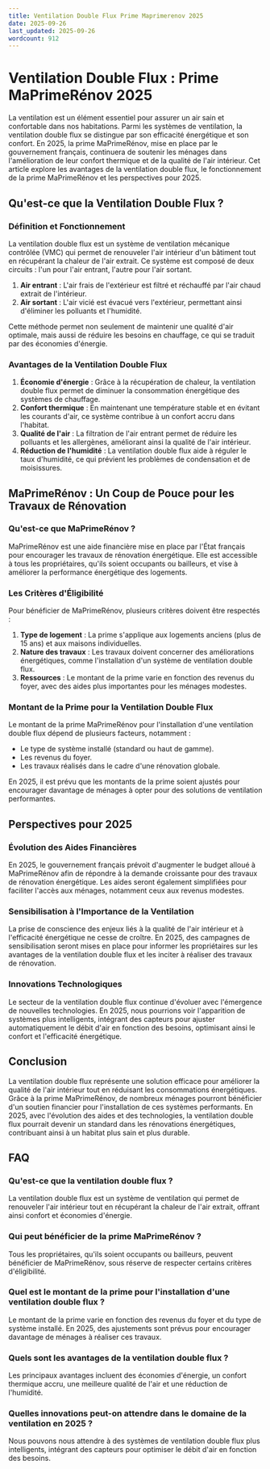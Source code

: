 ```yaml
---
title: Ventilation Double Flux Prime Maprimerenov 2025
date: 2025-09-26
last_updated: 2025-09-26
wordcount: 912
---
```


# Ventilation Double Flux : Prime MaPrimeRénov 2025

La ventilation est un élément essentiel pour assurer un air sain et confortable dans nos habitations. Parmi les systèmes de ventilation, la ventilation double flux se distingue par son efficacité énergétique et son confort. En 2025, la prime MaPrimeRénov, mise en place par le gouvernement français, continuera de soutenir les ménages dans l'amélioration de leur confort thermique et de la qualité de l'air intérieur. Cet article explore les avantages de la ventilation double flux, le fonctionnement de la prime MaPrimeRénov et les perspectives pour 2025.

## Qu'est-ce que la Ventilation Double Flux ?

### Définition et Fonctionnement

La ventilation double flux est un système de ventilation mécanique contrôlée (VMC) qui permet de renouveler l'air intérieur d'un bâtiment tout en récupérant la chaleur de l'air extrait. Ce système est composé de deux circuits : l'un pour l'air entrant, l'autre pour l'air sortant. 

1. **Air entrant** : L'air frais de l'extérieur est filtré et réchauffé par l'air chaud extrait de l'intérieur.
2. **Air sortant** : L'air vicié est évacué vers l'extérieur, permettant ainsi d'éliminer les polluants et l'humidité.

Cette méthode permet non seulement de maintenir une qualité d'air optimale, mais aussi de réduire les besoins en chauffage, ce qui se traduit par des économies d'énergie.

### Avantages de la Ventilation Double Flux

1. **Économie d'énergie** : Grâce à la récupération de chaleur, la ventilation double flux permet de diminuer la consommation énergétique des systèmes de chauffage.
2. **Confort thermique** : En maintenant une température stable et en évitant les courants d'air, ce système contribue à un confort accru dans l'habitat.
3. **Qualité de l'air** : La filtration de l'air entrant permet de réduire les polluants et les allergènes, améliorant ainsi la qualité de l'air intérieur.
4. **Réduction de l'humidité** : La ventilation double flux aide à réguler le taux d'humidité, ce qui prévient les problèmes de condensation et de moisissures.

## MaPrimeRénov : Un Coup de Pouce pour les Travaux de Rénovation

### Qu'est-ce que MaPrimeRénov ?

MaPrimeRénov est une aide financière mise en place par l'État français pour encourager les travaux de rénovation énergétique. Elle est accessible à tous les propriétaires, qu'ils soient occupants ou bailleurs, et vise à améliorer la performance énergétique des logements.

### Les Critères d'Éligibilité

Pour bénéficier de MaPrimeRénov, plusieurs critères doivent être respectés :

1. **Type de logement** : La prime s'applique aux logements anciens (plus de 15 ans) et aux maisons individuelles.
2. **Nature des travaux** : Les travaux doivent concerner des améliorations énergétiques, comme l'installation d'un système de ventilation double flux.
3. **Ressources** : Le montant de la prime varie en fonction des revenus du foyer, avec des aides plus importantes pour les ménages modestes.

### Montant de la Prime pour la Ventilation Double Flux

Le montant de la prime MaPrimeRénov pour l'installation d'une ventilation double flux dépend de plusieurs facteurs, notamment :

- Le type de système installé (standard ou haut de gamme).
- Les revenus du foyer.
- Les travaux réalisés dans le cadre d'une rénovation globale.

En 2025, il est prévu que les montants de la prime soient ajustés pour encourager davantage de ménages à opter pour des solutions de ventilation performantes.

## Perspectives pour 2025

### Évolution des Aides Financières

En 2025, le gouvernement français prévoit d'augmenter le budget alloué à MaPrimeRénov afin de répondre à la demande croissante pour des travaux de rénovation énergétique. Les aides seront également simplifiées pour faciliter l'accès aux ménages, notamment ceux aux revenus modestes.

### Sensibilisation à l'Importance de la Ventilation

La prise de conscience des enjeux liés à la qualité de l'air intérieur et à l'efficacité énergétique ne cesse de croître. En 2025, des campagnes de sensibilisation seront mises en place pour informer les propriétaires sur les avantages de la ventilation double flux et les inciter à réaliser des travaux de rénovation.

### Innovations Technologiques

Le secteur de la ventilation double flux continue d'évoluer avec l'émergence de nouvelles technologies. En 2025, nous pourrions voir l'apparition de systèmes plus intelligents, intégrant des capteurs pour ajuster automatiquement le débit d'air en fonction des besoins, optimisant ainsi le confort et l'efficacité énergétique.

## Conclusion

La ventilation double flux représente une solution efficace pour améliorer la qualité de l'air intérieur tout en réduisant les consommations énergétiques. Grâce à la prime MaPrimeRénov, de nombreux ménages pourront bénéficier d'un soutien financier pour l'installation de ces systèmes performants. En 2025, avec l'évolution des aides et des technologies, la ventilation double flux pourrait devenir un standard dans les rénovations énergétiques, contribuant ainsi à un habitat plus sain et plus durable.

## FAQ

### Qu'est-ce que la ventilation double flux ?

La ventilation double flux est un système de ventilation qui permet de renouveler l'air intérieur tout en récupérant la chaleur de l'air extrait, offrant ainsi confort et économies d'énergie.

### Qui peut bénéficier de la prime MaPrimeRénov ?

Tous les propriétaires, qu'ils soient occupants ou bailleurs, peuvent bénéficier de MaPrimeRénov, sous réserve de respecter certains critères d'éligibilité.

### Quel est le montant de la prime pour l'installation d'une ventilation double flux ?

Le montant de la prime varie en fonction des revenus du foyer et du type de système installé. En 2025, des ajustements sont prévus pour encourager davantage de ménages à réaliser ces travaux.

### Quels sont les avantages de la ventilation double flux ?

Les principaux avantages incluent des économies d'énergie, un confort thermique accru, une meilleure qualité de l'air et une réduction de l'humidité.

### Quelles innovations peut-on attendre dans le domaine de la ventilation en 2025 ?

Nous pouvons nous attendre à des systèmes de ventilation double flux plus intelligents, intégrant des capteurs pour optimiser le débit d'air en fonction des besoins.